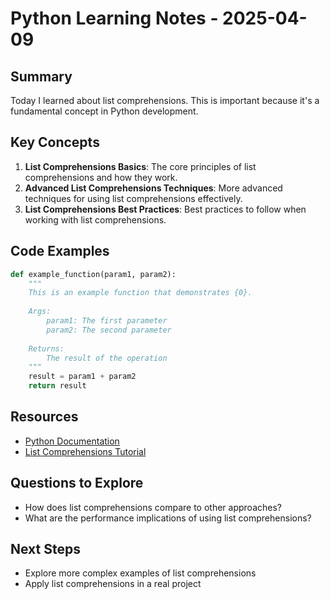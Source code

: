 # Python Learning Notes - 2025-04-09

## Summary

Today I learned about list comprehensions. This is important because it's a fundamental concept in Python development.

## Key Concepts

1. **List Comprehensions Basics**: The core principles of list comprehensions and how they work.
2. **Advanced List Comprehensions Techniques**: More advanced techniques for using list comprehensions effectively.
3. **List Comprehensions Best Practices**: Best practices to follow when working with list comprehensions.

## Code Examples

```python
def example_function(param1, param2):
    """
    This is an example function that demonstrates {0}.
    
    Args:
        param1: The first parameter
        param2: The second parameter
        
    Returns:
        The result of the operation
    """
    result = param1 + param2
    return result
```

## Resources

- [Python Documentation](https://example.com/python-docs)
- [List Comprehensions Tutorial](https://example.com/python/list-comprehensions)

## Questions to Explore

- How does list comprehensions compare to other approaches?
- What are the performance implications of using list comprehensions?

## Next Steps

- Explore more complex examples of list comprehensions
- Apply list comprehensions in a real project

